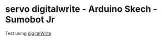 # servo digitalwrite - Arduino Skech - Sumobot Jr

Test using [digitalWrite](https://www.arduino.cc/en/Reference/DigitalWrite) <br/>
